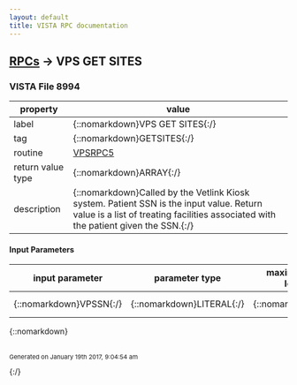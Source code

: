 ```yaml
---
layout: default
title: VISTA RPC documentation
---
```




## [RPCs](TableOfContent.md) &#8594; VPS GET SITES 



### VISTA File 8994 


 property | value 
--- | --- 
 label | {::nomarkdown}VPS GET SITES{:/}
 tag | {::nomarkdown}GETSITES{:/}
 routine | [VPSRPC5](http://code.osehra.org/dox/Routine_VPSRPC5_source.html)
 return value type | {::nomarkdown}ARRAY{:/}
 description | {::nomarkdown}Called by the Vetlink Kiosk system.  Patient SSN is the input value.  Return value is a list of treating facilities associated with the patient given the SSN.{:/}

#### Input Parameters

| input parameter | parameter type | maximum data length | required | description | 
| --- | --- | --- | --- | --- | 
| {::nomarkdown}VPSSN{:/} | {::nomarkdown}LITERAL{:/} | {::nomarkdown}12{:/} | {::nomarkdown}true{:/} | {::nomarkdown}Patient SSN{:/} | 

{::nomarkdown} <br/><br/><p style="font-size: 11px">Generated on January 19th 2017, 9:04:54 am</p>{:/}